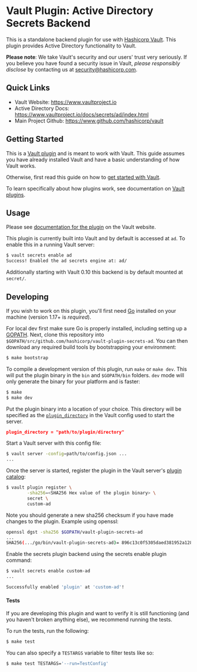 # Vault Plugin: Active Directory Secrets Backend

This is a standalone backend plugin for use with [Hashicorp Vault](https://www.github.com/hashicorp/vault).
This plugin provides Active Directory functionality to Vault.

**Please note**: We take Vault's security and our users' trust very seriously. If you believe you have found a security issue in Vault, _please responsibly disclose_ by contacting us at [security@hashicorp.com](mailto:security@hashicorp.com).

## Quick Links
- Vault Website: https://www.vaultproject.io
- Active Directory Docs: https://www.vaultproject.io/docs/secrets/ad/index.html
- Main Project Github: https://www.github.com/hashicorp/vault

## Getting Started

This is a [Vault plugin](https://www.vaultproject.io/docs/internals/plugins.html)
and is meant to work with Vault. This guide assumes you have already installed Vault
and have a basic understanding of how Vault works.

Otherwise, first read this guide on how to [get started with Vault](https://www.vaultproject.io/intro/getting-started/install.html).

To learn specifically about how plugins work, see documentation on [Vault plugins](https://www.vaultproject.io/docs/internals/plugins.html).

## Usage

Please see [documentation for the plugin](https://www.vaultproject.io/docs/secrets/ad/index.html)
on the Vault website.

This plugin is currently built into Vault and by default is accessed
at `ad`. To enable this in a running Vault server:

```sh
$ vault secrets enable ad
Success! Enabled the ad secrets engine at: ad/
```

Additionally starting with Vault 0.10 this backend is by default mounted
at `secret/`.

## Developing

If you wish to work on this plugin, you'll first need
[Go](https://www.golang.org) installed on your machine
(version 1.17+ is *required*).

For local dev first make sure Go is properly installed, including
setting up a [GOPATH](https://golang.org/doc/code.html#GOPATH).
Next, clone this repository into
`$GOPATH/src/github.com/hashicorp/vault-plugin-secrets-ad`.
You can then download any required build tools by bootstrapping your
environment:

```sh
$ make bootstrap
```

To compile a development version of this plugin, run `make` or `make dev`.
This will put the plugin binary in the `bin` and `$GOPATH/bin` folders. `dev`
mode will only generate the binary for your platform and is faster:

```sh
$ make
$ make dev
```

Put the plugin binary into a location of your choice. This directory
will be specified as the [`plugin_directory`](https://www.vaultproject.io/docs/configuration/index.html#plugin_directory)
in the Vault config used to start the server.

```json
plugin_directory = "path/to/plugin/directory"
```

Start a Vault server with this config file:
```sh
$ vault server -config=path/to/config.json ...
...
```

Once the server is started, register the plugin in the Vault server's [plugin catalog](https://developer.hashicorp.com/vault/docs/plugins/plugin-architecture#plugin-catalog):

```sh
$ vault plugin register \
        -sha256=<SHA256 Hex value of the plugin binary> \
        secret \
        custom-ad
```

Note you should generate a new sha256 checksum if you have made changes
to the plugin. Example using openssl:

```sh
openssl dgst -sha256 $GOPATH/vault-plugin-secrets-ad
...
SHA256(.../go/bin/vault-plugin-secrets-ad)= 896c13c0f5305daed381952a128322e02bc28a57d0c862a78cbc2ea66e8c6fa1
```

Enable the secrets plugin backend using the secrets enable plugin command:

```sh
$ vault secrets enable custom-ad
...

Successfully enabled 'plugin' at 'custom-ad'!
```

#### Tests

If you are developing this plugin and want to verify it is still
functioning (and you haven't broken anything else), we recommend
running the tests.

To run the tests, run the following:

```sh
$ make test
```

You can also specify a `TESTARGS` variable to filter tests like so:

```sh
$ make test TESTARGS='--run=TestConfig'
```
